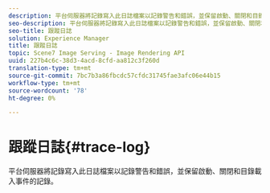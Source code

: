 ```yaml
---
description: 平台伺服器將記錄寫入此日誌檔案以記錄警告和錯誤，並保留啟動、關閉和目錄載入事件的記錄。
seo-description: 平台伺服器將記錄寫入此日誌檔案以記錄警告和錯誤，並保留啟動、關閉和目錄載入事件的記錄。
seo-title: 跟蹤日誌
solution: Experience Manager
title: 跟蹤日誌
topic: Scene7 Image Serving - Image Rendering API
uuid: 227b4c6c-38d3-4acd-8cfd-aa812c3f260d
translation-type: tm+mt
source-git-commit: 7bc7b3a86fbcdc57cfdc31745fae3afc06e44b15
workflow-type: tm+mt
source-wordcount: '78'
ht-degree: 0%

---
```



# 跟蹤日誌{#trace-log}

平台伺服器將記錄寫入此日誌檔案以記錄警告和錯誤，並保留啟動、關閉和目錄載入事件的記錄。


